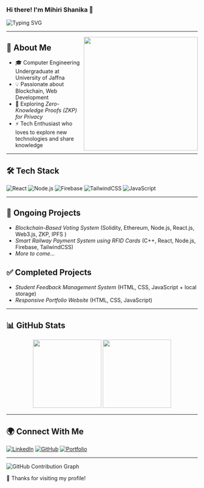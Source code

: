 ### Hi there! I'm Mihiri Shanika 👋

![Typing SVG](https://readme-typing-svg.herokuapp.com?font=Fira+Code&weight=600&size=22&pause=1000&color=3498DB&center=true&vCenter=true&width=800&lines=Blockchain+Enthusiast+%7C+Web+Developer;Passionate+about+Technology+%26+Innovation)

---

<img align="right" src="https://media.giphy.com/media/qgQUggAC3Pfv687qPC/giphy.gif" width="300" />

## 🚀 About Me

- 🎓 Computer Engineering Undergraduate at University of Jaffna
- 💡 Passionate about Blockchain, Web Development
- 🌱 Exploring *Zero-Knowledge Proofs (ZKP) for Privacy*
- ⚡ Tech Enthusiast who loves to explore new technologies and share knowledge

---

## 🛠 Tech Stack

![React](https://img.shields.io/badge/-React-61DAFB?logo=react&logoColor=white&style=flat-square)
![Node.js](https://img.shields.io/badge/-Node.js-339933?logo=node.js&logoColor=white&style=flat-square)
![Firebase](https://img.shields.io/badge/-Firebase-FFCA28?logo=firebase&logoColor=white&style=flat-square)
![TailwindCSS](https://img.shields.io/badge/-TailwindCSS-06B6D4?logo=tailwind-css&logoColor=white&style=flat-square)
![JavaScript](https://img.shields.io/badge/-JavaScript-F7DF1E?logo=javascript&logoColor=black&style=flat-square)

---

## 🚧 Ongoing Projects

- *Blockchain-Based Voting System* (Solidity, Ethereum, Node.js, React.js, Web3.js, ZKP, IPFS )
- *Smart Railway Payment System using RFID Cards* (C++, React, Node.js, Firebase, TailwindCSS)
- *More to come...*

## ✅ Completed Projects

- *Student Feedback Management System* (HTML, CSS, JavaScript + local storage)
- *Responsive Portfolio Website* (HTML, CSS, JavaScript)

---

## 📊 GitHub Stats

<p align="center">
  <img src="https://github-readme-stats.vercel.app/api?username=mihirishanika&show_icons=true&theme=tokyonight" height="180px" />
  <img src="https://github-readme-streak-stats.herokuapp.com/?user=mihirishanika&theme=tokyonight" height="180px" />
</p>

---

## 🌍 Connect With Me

[![LinkedIn](https://img.shields.io/badge/-LinkedIn-blue?logo=linkedin&logoColor=white&style=flat-square)]([https://www.linkedin.com/in/mihirishanika/)
[![GitHub](https://img.shields.io/badge/-GitHub-181717?logo=github&logoColor=white&style=flat-square)](https://github.com/mihirishanika)
[![Portfolio](https://img.shields.io/badge/-Portfolio-FF5722?logo=google-chrome&logoColor=white&style=flat-square)](https:#)

---

![GitHub Contribution Graph](https://github-readme-activity-graph.vercel.app/graph?username=mihirishanika&theme=react-dark)

🌟 Thanks for visiting my profile!
